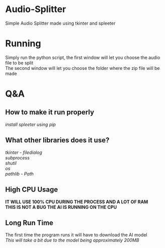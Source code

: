 # Audio-Splitter
Simple Audio Splitter made using tkinter and spleeter

# Running
Simply run the python script, the first window will let you choose the audio file to be split
<br>
The second window will let you choose the folder where the zip file will be made

# Q&A
## How to make it run properly
*install spleeter using pip*
## What other libraries does it use?
*tkinter - filedialog
<br>
subprocess
<br>
shutil
<br>
os
<br>
pathlib - Path*
## High CPU Usage
**IT WILL USE 100% CPU DURING THE PROCESS AND A LOT OF RAM**
<br>
**THIS IS NOT A BUG THE AI IS RUNNING ON THE CPU**
## Long Run Time
The first time the program runs it will have to download the AI model
<br>
*This will take a bit due to the model being approximately 200MB*
